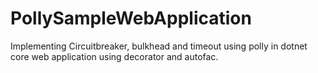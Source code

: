 # PollySampleWebApplication

Implementing Circuitbreaker, bulkhead and timeout using polly in dotnet core web application using decorator and autofac.
